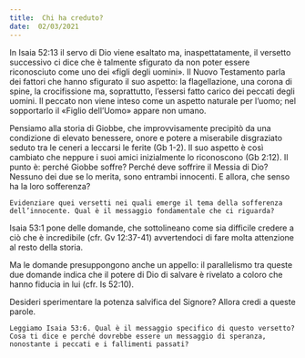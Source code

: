 ```yaml
---
title:  Chi ha creduto?
date:  02/03/2021
---
```


In Isaia 52:13 il servo di Dio viene esaltato ma, inaspettatamente, il versetto successivo ci dice che è talmente sfigurato da non poter essere riconosciuto come uno dei «figli degli uomini». Il Nuovo Testamento parla dei fattori che hanno sfigurato il suo aspetto: la flagellazione, una corona di spine, la crocifissione ma, soprattutto, l’essersi fatto carico dei peccati degli uomini. Il peccato non viene inteso come un aspetto naturale per l’uomo; nel sopportarlo il «Figlio dell’Uomo» appare non umano.

Pensiamo alla storia di Giobbe, che improvvisamente precipitò da una condizione di elevato benessere, onore e potere a miserabile disgraziato seduto tra le ceneri a leccarsi le ferite (Gb 1-2). Il suo aspetto è così cambiato che neppure i suoi amici inizialmente lo riconoscono (Gb 2:12). Il punto è: perché Giobbe soffre? Perché deve soffrire il Messia di Dio? Nessuno dei due se lo merita, sono entrambi innocenti. E allora, che senso ha la loro sofferenza?

`Evidenziare quei versetti nei quali emerge il tema della sofferenza dell’innocente. Qual è il messaggio fondamentale che ci riguarda?`

Isaia 53:1 pone delle domande, che sottolineano come sia difficile credere a ciò che è incredibile (cfr. Gv 12:37-41) avvertendoci di fare molta attenzione al resto della storia.

Ma le domande presuppongono anche un appello: il parallelismo tra queste due domande indica che il potere di Dio di salvare è rivelato a coloro che hanno fiducia in lui (cfr. Is 52:10).

Desideri sperimentare la potenza salvifica del Signore? Allora credi a queste parole.

`Leggiamo Isaia 53:6. Qual è il messaggio specifico di questo versetto? Cosa ti dice e perché dovrebbe essere un messaggio di speranza, nonostante i peccati e i fallimenti passati?`